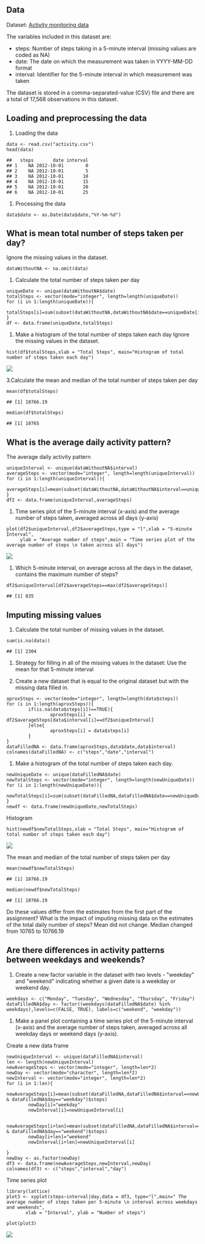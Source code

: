 Data
----

Dataset: [Activity monitoring
data](https://d396qusza40orc.cloudfront.net/repdata%2Fdata%2Factivity.zip)

The variables included in this dataset are:

-   steps: Number of steps taking in a 5-minute interval (missing values
    are coded as NA)
-   date: The date on which the measurement was taken in YYYY-MM-DD
    format
-   interval: Identifier for the 5-minute interval in which measurement
    was taken

The dataset is stored in a comma-separated-value (CSV) file and there
are a total of 17,568 observations in this dataset.

Loading and preprocessing the data
----------------------------------

1.  Loading the data

<!-- -->

    data <- read.csv("activity.csv")
    head(data)

    ##   steps       date interval
    ## 1    NA 2012-10-01        0
    ## 2    NA 2012-10-01        5
    ## 3    NA 2012-10-01       10
    ## 4    NA 2012-10-01       15
    ## 5    NA 2012-10-01       20
    ## 6    NA 2012-10-01       25

1.  Processing the data

<!-- -->

    data$date <- as.Date(data$date,"%Y-%m-%d")

What is mean total number of steps taken per day?
-------------------------------------------------

Ignore the missing values in the dataset.

    dataWithoutNA <- na.omit(data)

1.  Calculate the total number of steps taken per day

<!-- -->

    uniqueDate <- unique(dataWithoutNA$date)
    totalSteps <- vector(mode="integer", length=length(uniqueDate))
    for (i in 1:length(uniqueDate)){
            totalSteps[i]=sum(subset(dataWithoutNA,dataWithoutNA$date==uniqueDate[i])$steps)
    }
    df <- data.frame(uniqueDate,totalSteps)

1.  Make a histogram of the total number of steps taken each day Ignore
    the missing values in the dataset.

<!-- -->

    hist(df$totalSteps,xlab = "Total Steps", main="Histogram of total number of steps taken each day")

![](PA1_template_files/figure-markdown_strict/histogram%20total%20steps-1.png)

3.Calculate the mean and median of the total number of steps taken per
day

    mean(df$totalSteps)

    ## [1] 10766.19

    median(df$totalSteps)

    ## [1] 10765

What is the average daily activity pattern?
-------------------------------------------

The average daily activity pattern

    uniqueInterval <- unique(dataWithoutNA$interval)
    averageSteps <- vector(mode="integer", length=length(uniqueInterval))
    for (i in 1:length(uniqueInterval)){
            averageSteps[i]=mean(subset(dataWithoutNA,dataWithoutNA$interval==uniqueInterval[i])$steps)
    }
    df2 <- data.frame(uniqueInterval,averageSteps)

1.  Time series plot of the 5-minute interval (x-axis) and the average
    number of steps taken, averaged across all days (y-axis)

<!-- -->

    plot(df2$uniqueInterval,df2$averageSteps,type = "l",xlab = "5-minute Interval",
         ylab = "Average number of steps",main = "Time series plot of the average number of steps \n taken across all days")  

![](PA1_template_files/figure-markdown_strict/time%20series%20plot-1.png)

1.  Which 5-minute interval, on average across all the days in the
    dataset, contains the maximum number of steps?

<!-- -->

    df2$uniqueInterval[df2$averageSteps==max(df2$averageSteps)]

    ## [1] 835

Imputing missing values
-----------------------

1.  Calculate the total number of missing values in the dataset.

<!-- -->

    sum(is.na(data))

    ## [1] 2304

1.  Strategy for filling in all of the missing values in the dataset:
    Use the mean for that 5-minute interval

2.  Create a new dataset that is equal to the original dataset but with
    the missing data filled in.

<!-- -->

    aproxSteps <- vector(mode="integer", length=length(data$steps))
    for (i in 1:length(aproxSteps)){
            if(is.na(data$steps[i])==TRUE){
                    aproxSteps[i] = df2$averageSteps[data$interval[i]==df2$uniqueInterval]
            }else{
                    aproxSteps[i] = data$steps[i]
            }
    }
    dataFilledNA <- data.frame(aproxSteps,data$date,data$interval)
    colnames(dataFilledNA) <- c("steps","date","interval")

1.  Make a histogram of the total number of steps taken each day.

<!-- -->

    newUniqueDate <- unique(dataFilledNA$date)
    newTotalSteps <- vector(mode="integer", length=length(newUniqueDate))
    for (i in 1:length(newUniqueDate)){
            newTotalSteps[i]=sum(subset(dataFilledNA,dataFilledNA$date==newUniqueDate[i])$steps)
    }
    newdf <- data.frame(newUniqueDate,newTotalSteps)

Histogram

    hist(newdf$newTotalSteps,xlab = "Total Steps", main="Histogram of total number of steps taken each day")

![](PA1_template_files/figure-markdown_strict/hist%20all%20data%20-1.png)

The mean and median of the total number of steps taken per day

    mean(newdf$newTotalSteps)

    ## [1] 10766.19

    median(newdf$newTotalSteps)

    ## [1] 10766.19

Do these values differ from the estimates from the first part of the
assignment? What is the impact of imputing missing data on the estimates
of the total daily number of steps? Mean did not change. Median changed
from 10765 to 10766.19

Are there differences in activity patterns between weekdays and weekends?
-------------------------------------------------------------------------

1.  Create a new factor variable in the dataset with two levels -
    "weekday" and "weekend" indicating whether a given date is a weekday
    or weekend day.

<!-- -->

    weekdays <- c("Monday", "Tuesday", "Wednesday", "Thursday", "Friday")
    dataFilledNA$day <- factor((weekdays(dataFilledNA$date) %in% weekdays),levels=c(FALSE, TRUE), labels=c("weekend", "weekday")) 

1.  Make a panel plot containing a time series plot of the 5-minute
    interval (x-axis) and the average number of steps taken, averaged
    across all weekday days or weekend days (y-axis).

Create a new data frame

    newUniqueInterval <- unique(dataFilledNA$interval)
    len <- length(newUniqueInterval)
    newAverageSteps <- vector(mode="integer", length=len*2)
    newDay <- vector(mode="character", length=len*2)
    newInterval <- vector(mode="integer", length=len*2)
    for (i in 1:len){
            newAverageSteps[i]=mean(subset(dataFilledNA,dataFilledNA$interval==newUniqueInterval[i] & dataFilledNA$day=="weekday")$steps)
            newDay[i]="weekday"
            newInterval[i]=newUniqueInterval[i]
            
            newAverageSteps[i+len]=mean(subset(dataFilledNA,dataFilledNA$interval==newUniqueInterval[i] & dataFilledNA$day=="weekend")$steps)
            newDay[i+len]="weekend"
            newInterval[i+len]=newUniqueInterval[i]
            
    }
    newDay <- as.factor(newDay)
    df3 <- data.frame(newAverageSteps,newInterval,newDay)
    colnames(df3) <- c("steps","interval","day")

Time series plot

    library(lattice)
    plot3 <- xyplot(steps~interval|day,data = df3, type="l",main=" The average number of steps taken per 5-minute \n interval across weekdays and weekends",
           xlab = "Interval", ylab = "Number of steps")

    plot(plot3)

![](PA1_template_files/figure-markdown_strict/panel%20plot-1.png)
